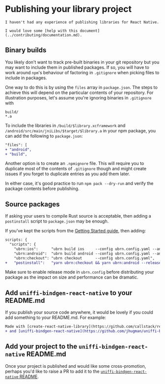 # Publishing your library project

```admonish warning title="Help wanted"
I haven't had any experience of publishing libraries for React Native.

I would love some [help with this document](../contributing/documentation.md).
```

## Binary builds

You likely don't want to track pre-built binaries in your git repository but you may want to include them in published packages. If so, you will have to work around `npm`'s behaviour of factoring in `.gitignore` when picking files to include in packages.

One way to do this is by using the `files` array in `package.json`. The steps to achieve this will depend on the particular contents of your repository. For illustration purposes, let's assume you're ignoring binaries in `.gitignore` with

```
build/
*.a
```

To include the libraries in `/build/$library.xcframework` and `/android/src/main/jniLibs/$target/$library.a` in your npm package, you can add the following to `package.json`:

```diff
"files": [
+ "android",
+ "build",
```

Another option is to create an `.npmignore` file. This will require you to duplicate most of the contents of `.gitignore` though and might create issues if you forget to duplicate entries as you add them later.

In either case, it's good practice to run `npm pack --dry-run` and verify the package contents before publishing.

## Source packages

If asking your users to compile Rust source is acceptable, then adding a `postinstall` script to `package.json` may be enough.

If you've kept the scripts from the [Getting Started guide](./getting-started.md#step-2-add-uniffi-bindgen-react-native-to-the-project), then adding:

```diff
scripts: {
  "scripts": {
    "ubrn:ios":      "ubrn build ios     --config ubrn.config.yaml --and-generate && (cd example/ios && pod install)",
    "ubrn:android":  "ubrn build android --config ubrn.config.yaml --and-generate",
    "ubrn:checkout": "ubrn checkout      --config ubrn.config.yaml",
+   "postinstall":   "yarn ubrn:checkout && yarn ubrn:android --release && yarn ubrn:ios --release",
```

Make sure to enable release mode in `ubrn.config` before distributing your package as the impact on size and performance can be dramatic.

## Add `uniffi-bindgen-react-native` to your README.md

If you publish your source code anywhere, it would be lovely if you could add something to your README.md. For example:

```diff
Made with [create-react-native-library](https://github.com/callstack/react-native-builder-bob)
+ and [uniffi-bindgen-react-native](https://github.com/jhugman/uniffi-bindgen-react-native)
```

## Add your project to the `uniffi-bindgen-react-native` README.md

Once your project is published and would like some cross-promotion, perhaps you'd like to raise a PR to add it to the [`uniffi-bindgen-react-native` README](https://github.com/jhugman/uniffi-bindgen-react-native/blob/main/README.md#who-is-using-uniffi-bindgen-react-native).
